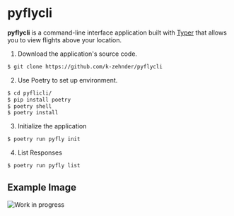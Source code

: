 # pyflycli

**pyflycli** is a command-line interface application built with [Typer](https://typer.tiangolo.com/) that allows you to view flights above your location.


1. Download the application's source code.
```sh
$ git clone https://github.com/k-zehnder/pyflycli
```
2. Use Poetry to set up environment.

```sh
$ cd pyflicli/
$ pip install poetry
$ poetry shell 
$ poetry install
```
3. Initialize the application
```sh 
$ poetry run pyfly init
```
4. List Responses
```sh 
$ poetry run pyfly list
```

## Example Image
![Work in progress](https://github.com/k-zehnder/pyflycli/blob/main/demo.png)
